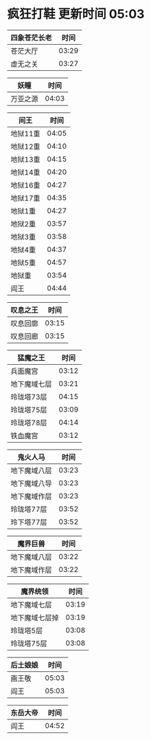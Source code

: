 # 疯狂打鞋 更新时间 05:03

| 四象苍茫长老   | 时间    |
|--------|-------|
| 苍茫大厅 | 03:29 |
| 虚无之关 | 03:27 |

| 妖瞳   | 时间    |
|--------|-------|
| 万亚之源 | 04:03 |

| 间王   | 时间    |
|--------|-------|
| 地狱11重 | 04:05 |
| 地狱12重 | 04:10 |
| 地狱13重 | 04:15 |
| 地狱14重 | 04:20 |
| 地狱16重 | 04:27 |
| 地狱17重 | 04:35 |
| 地狱1重 | 04:27 |
| 地狱2重 | 03:57 |
| 地狱3重 | 03:58 |
| 地狱4重 | 04:37 |
| 地狱5重 | 04:57 |
| 地狱重 | 03:54 |
| 阎王 | 04:44 |

| 叹息之王   | 时间    |
|--------|-------|
| 叹息回廓 | 03:15 |
| 叹息回廊 | 03:15 |

| 猛魔之王   | 时间    |
|--------|-------|
| 兵面魔宫 | 03:12 |
| 地下魔域七层 | 03:21 |
| 玲珑塔73层 | 04:15 |
| 玲珑塔75层 | 03:09 |
| 玲珑塔78层 | 04:14 |
| 铁血魔宫 | 03:12 |

| 鬼火人马   | 时间    |
|--------|-------|
| 地下魔域八层 | 03:23 |
| 地下魔域八导 | 03:23 |
| 地下魔域作层 | 03:23 |
| 玲珑塔77层 | 03:52 |
| 玲下塔77层 | 03:52 |

| 魔界巨兽   | 时间    |
|--------|-------|
| 地下魔域八层 | 03:22 |
| 地下魔域作层 | 03:22 |

| 魔界统领   | 时间    |
|--------|-------|
| 地下魔域七层 | 03:19 |
| 地下魔域七层掉 | 03:19 |
| 玲珑塔5层 | 03:08 |
| 玲珑塔75层 | 03:08 |

| 后土娘娘   | 时间    |
|--------|-------|
| 画王敬 | 05:03 |
| 阎王 | 05:03 |

| 东岳大帝   | 时间    |
|--------|-------|
| 阎王 | 04:52 |